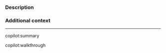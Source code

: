 <!-- Thank you for contributing! -->

### Description

<!-- Please insert your description here and provide especially info about the "what" this PR is solving -->

### Additional context

<!-- e.g. is there anything you'd like reviewers to focus on? -->

---

<!-- These allow GitHub Copilot to provide summary for your PR, do not remove it -->

copilot:summary

copilot:walkthrough
